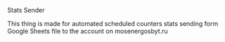 Stats Sender

This thing is made for automated scheduled counters stats sending form Google Sheets file to the account on mosenergosbyt.ru
